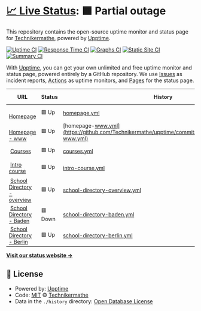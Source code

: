 # [📈 Live Status](https://Technikermathe.github.io/upptime): <!--live status--> **🟧 Partial outage**

This repository contains the open-source uptime monitor and status page for [Technikermathe](https://Technikermathe.github.io/upptime), powered by [Upptime](https://github.com/upptime/upptime).

[![Uptime CI](https://github.com/Technikermathe/upptime/workflows/Uptime%20CI/badge.svg)](https://github.com/Technikermathe/upptime/actions?query=workflow%3A%22Uptime+CI%22)
[![Response Time CI](https://github.com/Technikermathe/upptime/workflows/Response%20Time%20CI/badge.svg)](https://github.com/Technikermathe/upptime/actions?query=workflow%3A%22Response+Time+CI%22)
[![Graphs CI](https://github.com/Technikermathe/upptime/workflows/Graphs%20CI/badge.svg)](https://github.com/Technikermathe/upptime/actions?query=workflow%3A%22Graphs+CI%22)
[![Static Site CI](https://github.com/Technikermathe/upptime/workflows/Static%20Site%20CI/badge.svg)](https://github.com/Technikermathe/upptime/actions?query=workflow%3A%22Static+Site+CI%22)
[![Summary CI](https://github.com/Technikermathe/upptime/workflows/Summary%20CI/badge.svg)](https://github.com/Technikermathe/upptime/actions?query=workflow%3A%22Summary+CI%22)

With [Upptime](https://upptime.js.org), you can get your own unlimited and free uptime monitor and status page, powered entirely by a GitHub repository. We use [Issues](https://github.com/Technikermathe/upptime/issues) as incident reports, [Actions](https://github.com/Technikermathe/upptime/actions) as uptime monitors, and [Pages](https://Technikermathe.github.io/upptime) for the status page.

<!--start: status pages-->
<!-- This summary is generated by Upptime (https://github.com/upptime/upptime) -->
<!-- Do not edit this manually, your changes will be overwritten -->
<!-- prettier-ignore -->
| URL | Status | History | Response Time | Uptime |
| --- | ------ | ------- | ------------- | ------ |
| <img alt="" src="https://icons.duckduckgo.com/ip3/technikermathe.de.ico" height="13"> [Homepage](https://technikermathe.de) | 🟩 Up | [homepage.yml](https://github.com/Technikermathe/upptime/commits/HEAD/history/homepage.yml) | <details><summary><img alt="Response time graph" src="./graphs/homepage/response-time-week.png" height="20"> 1892ms</summary><br><a href="https://status.technikermathe.de/history/homepage"><img alt="Response time 987" src="https://img.shields.io/endpoint?url=https%3A%2F%2Fraw.githubusercontent.com%2FTechnikermathe%2Fupptime%2FHEAD%2Fapi%2Fhomepage%2Fresponse-time.json"></a><br><a href="https://status.technikermathe.de/history/homepage"><img alt="24-hour response time 1771" src="https://img.shields.io/endpoint?url=https%3A%2F%2Fraw.githubusercontent.com%2FTechnikermathe%2Fupptime%2FHEAD%2Fapi%2Fhomepage%2Fresponse-time-day.json"></a><br><a href="https://status.technikermathe.de/history/homepage"><img alt="7-day response time 1892" src="https://img.shields.io/endpoint?url=https%3A%2F%2Fraw.githubusercontent.com%2FTechnikermathe%2Fupptime%2FHEAD%2Fapi%2Fhomepage%2Fresponse-time-week.json"></a><br><a href="https://status.technikermathe.de/history/homepage"><img alt="30-day response time 1970" src="https://img.shields.io/endpoint?url=https%3A%2F%2Fraw.githubusercontent.com%2FTechnikermathe%2Fupptime%2FHEAD%2Fapi%2Fhomepage%2Fresponse-time-month.json"></a><br><a href="https://status.technikermathe.de/history/homepage"><img alt="1-year response time 987" src="https://img.shields.io/endpoint?url=https%3A%2F%2Fraw.githubusercontent.com%2FTechnikermathe%2Fupptime%2FHEAD%2Fapi%2Fhomepage%2Fresponse-time-year.json"></a></details> | <details><summary><a href="https://status.technikermathe.de/history/homepage">100.00%</a></summary><a href="https://status.technikermathe.de/history/homepage"><img alt="All-time uptime 96.23%" src="https://img.shields.io/endpoint?url=https%3A%2F%2Fraw.githubusercontent.com%2FTechnikermathe%2Fupptime%2FHEAD%2Fapi%2Fhomepage%2Fuptime.json"></a><br><a href="https://status.technikermathe.de/history/homepage"><img alt="24-hour uptime 100.00%" src="https://img.shields.io/endpoint?url=https%3A%2F%2Fraw.githubusercontent.com%2FTechnikermathe%2Fupptime%2FHEAD%2Fapi%2Fhomepage%2Fuptime-day.json"></a><br><a href="https://status.technikermathe.de/history/homepage"><img alt="7-day uptime 100.00%" src="https://img.shields.io/endpoint?url=https%3A%2F%2Fraw.githubusercontent.com%2FTechnikermathe%2Fupptime%2FHEAD%2Fapi%2Fhomepage%2Fuptime-week.json"></a><br><a href="https://status.technikermathe.de/history/homepage"><img alt="30-day uptime 99.97%" src="https://img.shields.io/endpoint?url=https%3A%2F%2Fraw.githubusercontent.com%2FTechnikermathe%2Fupptime%2FHEAD%2Fapi%2Fhomepage%2Fuptime-month.json"></a><br><a href="https://status.technikermathe.de/history/homepage"><img alt="1-year uptime 96.23%" src="https://img.shields.io/endpoint?url=https%3A%2F%2Fraw.githubusercontent.com%2FTechnikermathe%2Fupptime%2FHEAD%2Fapi%2Fhomepage%2Fuptime-year.json"></a></details>
| <img alt="" src="https://icons.duckduckgo.com/ip3/www.technikermathe.de.ico" height="13"> [Homepage - www](https://www.technikermathe.de) | 🟩 Up | [homepage-www.yml](https://github.com/Technikermathe/upptime/commits/HEAD/history/homepage-www.yml) | <details><summary><img alt="Response time graph" src="./graphs/homepage-www/response-time-week.png" height="20"> 1967ms</summary><br><a href="https://status.technikermathe.de/history/homepage-www"><img alt="Response time 1116" src="https://img.shields.io/endpoint?url=https%3A%2F%2Fraw.githubusercontent.com%2FTechnikermathe%2Fupptime%2FHEAD%2Fapi%2Fhomepage-www%2Fresponse-time.json"></a><br><a href="https://status.technikermathe.de/history/homepage-www"><img alt="24-hour response time 1789" src="https://img.shields.io/endpoint?url=https%3A%2F%2Fraw.githubusercontent.com%2FTechnikermathe%2Fupptime%2FHEAD%2Fapi%2Fhomepage-www%2Fresponse-time-day.json"></a><br><a href="https://status.technikermathe.de/history/homepage-www"><img alt="7-day response time 1967" src="https://img.shields.io/endpoint?url=https%3A%2F%2Fraw.githubusercontent.com%2FTechnikermathe%2Fupptime%2FHEAD%2Fapi%2Fhomepage-www%2Fresponse-time-week.json"></a><br><a href="https://status.technikermathe.de/history/homepage-www"><img alt="30-day response time 2119" src="https://img.shields.io/endpoint?url=https%3A%2F%2Fraw.githubusercontent.com%2FTechnikermathe%2Fupptime%2FHEAD%2Fapi%2Fhomepage-www%2Fresponse-time-month.json"></a><br><a href="https://status.technikermathe.de/history/homepage-www"><img alt="1-year response time 1116" src="https://img.shields.io/endpoint?url=https%3A%2F%2Fraw.githubusercontent.com%2FTechnikermathe%2Fupptime%2FHEAD%2Fapi%2Fhomepage-www%2Fresponse-time-year.json"></a></details> | <details><summary><a href="https://status.technikermathe.de/history/homepage-www">100.00%</a></summary><a href="https://status.technikermathe.de/history/homepage-www"><img alt="All-time uptime 97.16%" src="https://img.shields.io/endpoint?url=https%3A%2F%2Fraw.githubusercontent.com%2FTechnikermathe%2Fupptime%2FHEAD%2Fapi%2Fhomepage-www%2Fuptime.json"></a><br><a href="https://status.technikermathe.de/history/homepage-www"><img alt="24-hour uptime 100.00%" src="https://img.shields.io/endpoint?url=https%3A%2F%2Fraw.githubusercontent.com%2FTechnikermathe%2Fupptime%2FHEAD%2Fapi%2Fhomepage-www%2Fuptime-day.json"></a><br><a href="https://status.technikermathe.de/history/homepage-www"><img alt="7-day uptime 100.00%" src="https://img.shields.io/endpoint?url=https%3A%2F%2Fraw.githubusercontent.com%2FTechnikermathe%2Fupptime%2FHEAD%2Fapi%2Fhomepage-www%2Fuptime-week.json"></a><br><a href="https://status.technikermathe.de/history/homepage-www"><img alt="30-day uptime 99.98%" src="https://img.shields.io/endpoint?url=https%3A%2F%2Fraw.githubusercontent.com%2FTechnikermathe%2Fupptime%2FHEAD%2Fapi%2Fhomepage-www%2Fuptime-month.json"></a><br><a href="https://status.technikermathe.de/history/homepage-www"><img alt="1-year uptime 97.16%" src="https://img.shields.io/endpoint?url=https%3A%2F%2Fraw.githubusercontent.com%2FTechnikermathe%2Fupptime%2FHEAD%2Fapi%2Fhomepage-www%2Fuptime-year.json"></a></details>
| <img alt="" src="https://icons.duckduckgo.com/ip3/technikermathe.de.ico" height="13"> [Courses](https://technikermathe.de/onlinekurse) | 🟩 Up | [courses.yml](https://github.com/Technikermathe/upptime/commits/HEAD/history/courses.yml) | <details><summary><img alt="Response time graph" src="./graphs/courses/response-time-week.png" height="20"> 2888ms</summary><br><a href="https://status.technikermathe.de/history/courses"><img alt="Response time 1274" src="https://img.shields.io/endpoint?url=https%3A%2F%2Fraw.githubusercontent.com%2FTechnikermathe%2Fupptime%2FHEAD%2Fapi%2Fcourses%2Fresponse-time.json"></a><br><a href="https://status.technikermathe.de/history/courses"><img alt="24-hour response time 2698" src="https://img.shields.io/endpoint?url=https%3A%2F%2Fraw.githubusercontent.com%2FTechnikermathe%2Fupptime%2FHEAD%2Fapi%2Fcourses%2Fresponse-time-day.json"></a><br><a href="https://status.technikermathe.de/history/courses"><img alt="7-day response time 2888" src="https://img.shields.io/endpoint?url=https%3A%2F%2Fraw.githubusercontent.com%2FTechnikermathe%2Fupptime%2FHEAD%2Fapi%2Fcourses%2Fresponse-time-week.json"></a><br><a href="https://status.technikermathe.de/history/courses"><img alt="30-day response time 3288" src="https://img.shields.io/endpoint?url=https%3A%2F%2Fraw.githubusercontent.com%2FTechnikermathe%2Fupptime%2FHEAD%2Fapi%2Fcourses%2Fresponse-time-month.json"></a><br><a href="https://status.technikermathe.de/history/courses"><img alt="1-year response time 1274" src="https://img.shields.io/endpoint?url=https%3A%2F%2Fraw.githubusercontent.com%2FTechnikermathe%2Fupptime%2FHEAD%2Fapi%2Fcourses%2Fresponse-time-year.json"></a></details> | <details><summary><a href="https://status.technikermathe.de/history/courses">100.00%</a></summary><a href="https://status.technikermathe.de/history/courses"><img alt="All-time uptime 96.31%" src="https://img.shields.io/endpoint?url=https%3A%2F%2Fraw.githubusercontent.com%2FTechnikermathe%2Fupptime%2FHEAD%2Fapi%2Fcourses%2Fuptime.json"></a><br><a href="https://status.technikermathe.de/history/courses"><img alt="24-hour uptime 100.00%" src="https://img.shields.io/endpoint?url=https%3A%2F%2Fraw.githubusercontent.com%2FTechnikermathe%2Fupptime%2FHEAD%2Fapi%2Fcourses%2Fuptime-day.json"></a><br><a href="https://status.technikermathe.de/history/courses"><img alt="7-day uptime 100.00%" src="https://img.shields.io/endpoint?url=https%3A%2F%2Fraw.githubusercontent.com%2FTechnikermathe%2Fupptime%2FHEAD%2Fapi%2Fcourses%2Fuptime-week.json"></a><br><a href="https://status.technikermathe.de/history/courses"><img alt="30-day uptime 99.89%" src="https://img.shields.io/endpoint?url=https%3A%2F%2Fraw.githubusercontent.com%2FTechnikermathe%2Fupptime%2FHEAD%2Fapi%2Fcourses%2Fuptime-month.json"></a><br><a href="https://status.technikermathe.de/history/courses"><img alt="1-year uptime 96.31%" src="https://img.shields.io/endpoint?url=https%3A%2F%2Fraw.githubusercontent.com%2FTechnikermathe%2Fupptime%2FHEAD%2Fapi%2Fcourses%2Fuptime-year.json"></a></details>
| <img alt="" src="https://icons.duckduckgo.com/ip3/technikermathe.de.ico" height="13"> [Intro course](https://technikermathe.de/kurse/info-rund-um-das-technikerstudium) | 🟩 Up | [intro-course.yml](https://github.com/Technikermathe/upptime/commits/HEAD/history/intro-course.yml) | <details><summary><img alt="Response time graph" src="./graphs/intro-course/response-time-week.png" height="20"> 1182ms</summary><br><a href="https://status.technikermathe.de/history/intro-course"><img alt="Response time 486" src="https://img.shields.io/endpoint?url=https%3A%2F%2Fraw.githubusercontent.com%2FTechnikermathe%2Fupptime%2FHEAD%2Fapi%2Fintro-course%2Fresponse-time.json"></a><br><a href="https://status.technikermathe.de/history/intro-course"><img alt="24-hour response time 1214" src="https://img.shields.io/endpoint?url=https%3A%2F%2Fraw.githubusercontent.com%2FTechnikermathe%2Fupptime%2FHEAD%2Fapi%2Fintro-course%2Fresponse-time-day.json"></a><br><a href="https://status.technikermathe.de/history/intro-course"><img alt="7-day response time 1182" src="https://img.shields.io/endpoint?url=https%3A%2F%2Fraw.githubusercontent.com%2FTechnikermathe%2Fupptime%2FHEAD%2Fapi%2Fintro-course%2Fresponse-time-week.json"></a><br><a href="https://status.technikermathe.de/history/intro-course"><img alt="30-day response time 1280" src="https://img.shields.io/endpoint?url=https%3A%2F%2Fraw.githubusercontent.com%2FTechnikermathe%2Fupptime%2FHEAD%2Fapi%2Fintro-course%2Fresponse-time-month.json"></a><br><a href="https://status.technikermathe.de/history/intro-course"><img alt="1-year response time 486" src="https://img.shields.io/endpoint?url=https%3A%2F%2Fraw.githubusercontent.com%2FTechnikermathe%2Fupptime%2FHEAD%2Fapi%2Fintro-course%2Fresponse-time-year.json"></a></details> | <details><summary><a href="https://status.technikermathe.de/history/intro-course">100.00%</a></summary><a href="https://status.technikermathe.de/history/intro-course"><img alt="All-time uptime 96.33%" src="https://img.shields.io/endpoint?url=https%3A%2F%2Fraw.githubusercontent.com%2FTechnikermathe%2Fupptime%2FHEAD%2Fapi%2Fintro-course%2Fuptime.json"></a><br><a href="https://status.technikermathe.de/history/intro-course"><img alt="24-hour uptime 100.00%" src="https://img.shields.io/endpoint?url=https%3A%2F%2Fraw.githubusercontent.com%2FTechnikermathe%2Fupptime%2FHEAD%2Fapi%2Fintro-course%2Fuptime-day.json"></a><br><a href="https://status.technikermathe.de/history/intro-course"><img alt="7-day uptime 100.00%" src="https://img.shields.io/endpoint?url=https%3A%2F%2Fraw.githubusercontent.com%2FTechnikermathe%2Fupptime%2FHEAD%2Fapi%2Fintro-course%2Fuptime-week.json"></a><br><a href="https://status.technikermathe.de/history/intro-course"><img alt="30-day uptime 100.00%" src="https://img.shields.io/endpoint?url=https%3A%2F%2Fraw.githubusercontent.com%2FTechnikermathe%2Fupptime%2FHEAD%2Fapi%2Fintro-course%2Fuptime-month.json"></a><br><a href="https://status.technikermathe.de/history/intro-course"><img alt="1-year uptime 96.33%" src="https://img.shields.io/endpoint?url=https%3A%2F%2Fraw.githubusercontent.com%2FTechnikermathe%2Fupptime%2FHEAD%2Fapi%2Fintro-course%2Fuptime-year.json"></a></details>
| <img alt="" src="https://icons.duckduckgo.com/ip3/technikermathe.de.ico" height="13"> [School Directory - overview](https://technikermathe.de/kurse/technikerschulen-verzeichnis-deutschlandweit) | 🟩 Up | [school-directory-overview.yml](https://github.com/Technikermathe/upptime/commits/HEAD/history/school-directory-overview.yml) | <details><summary><img alt="Response time graph" src="./graphs/school-directory-overview/response-time-week.png" height="20"> 1213ms</summary><br><a href="https://status.technikermathe.de/history/school-directory-overview"><img alt="Response time 482" src="https://img.shields.io/endpoint?url=https%3A%2F%2Fraw.githubusercontent.com%2FTechnikermathe%2Fupptime%2FHEAD%2Fapi%2Fschool-directory-overview%2Fresponse-time.json"></a><br><a href="https://status.technikermathe.de/history/school-directory-overview"><img alt="24-hour response time 1307" src="https://img.shields.io/endpoint?url=https%3A%2F%2Fraw.githubusercontent.com%2FTechnikermathe%2Fupptime%2FHEAD%2Fapi%2Fschool-directory-overview%2Fresponse-time-day.json"></a><br><a href="https://status.technikermathe.de/history/school-directory-overview"><img alt="7-day response time 1213" src="https://img.shields.io/endpoint?url=https%3A%2F%2Fraw.githubusercontent.com%2FTechnikermathe%2Fupptime%2FHEAD%2Fapi%2Fschool-directory-overview%2Fresponse-time-week.json"></a><br><a href="https://status.technikermathe.de/history/school-directory-overview"><img alt="30-day response time 1281" src="https://img.shields.io/endpoint?url=https%3A%2F%2Fraw.githubusercontent.com%2FTechnikermathe%2Fupptime%2FHEAD%2Fapi%2Fschool-directory-overview%2Fresponse-time-month.json"></a><br><a href="https://status.technikermathe.de/history/school-directory-overview"><img alt="1-year response time 482" src="https://img.shields.io/endpoint?url=https%3A%2F%2Fraw.githubusercontent.com%2FTechnikermathe%2Fupptime%2FHEAD%2Fapi%2Fschool-directory-overview%2Fresponse-time-year.json"></a></details> | <details><summary><a href="https://status.technikermathe.de/history/school-directory-overview">100.00%</a></summary><a href="https://status.technikermathe.de/history/school-directory-overview"><img alt="All-time uptime 96.33%" src="https://img.shields.io/endpoint?url=https%3A%2F%2Fraw.githubusercontent.com%2FTechnikermathe%2Fupptime%2FHEAD%2Fapi%2Fschool-directory-overview%2Fuptime.json"></a><br><a href="https://status.technikermathe.de/history/school-directory-overview"><img alt="24-hour uptime 100.00%" src="https://img.shields.io/endpoint?url=https%3A%2F%2Fraw.githubusercontent.com%2FTechnikermathe%2Fupptime%2FHEAD%2Fapi%2Fschool-directory-overview%2Fuptime-day.json"></a><br><a href="https://status.technikermathe.de/history/school-directory-overview"><img alt="7-day uptime 100.00%" src="https://img.shields.io/endpoint?url=https%3A%2F%2Fraw.githubusercontent.com%2FTechnikermathe%2Fupptime%2FHEAD%2Fapi%2Fschool-directory-overview%2Fuptime-week.json"></a><br><a href="https://status.technikermathe.de/history/school-directory-overview"><img alt="30-day uptime 100.00%" src="https://img.shields.io/endpoint?url=https%3A%2F%2Fraw.githubusercontent.com%2FTechnikermathe%2Fupptime%2FHEAD%2Fapi%2Fschool-directory-overview%2Fuptime-month.json"></a><br><a href="https://status.technikermathe.de/history/school-directory-overview"><img alt="1-year uptime 96.33%" src="https://img.shields.io/endpoint?url=https%3A%2F%2Fraw.githubusercontent.com%2FTechnikermathe%2Fupptime%2FHEAD%2Fapi%2Fschool-directory-overview%2Fuptime-year.json"></a></details>
| <img alt="" src="https://icons.duckduckgo.com/ip3/technikermathe.de.ico" height="13"> [School Directory - Baden](https://technikermathe.de/lektionen/technikerschulen-in-baden-wuerttemberg) | 🟥 Down | [school-directory-baden.yml](https://github.com/Technikermathe/upptime/commits/HEAD/history/school-directory-baden.yml) | <details><summary><img alt="Response time graph" src="./graphs/school-directory-baden/response-time-week.png" height="20"> 19931ms</summary><br><a href="https://status.technikermathe.de/history/school-directory-baden"><img alt="Response time 18530" src="https://img.shields.io/endpoint?url=https%3A%2F%2Fraw.githubusercontent.com%2FTechnikermathe%2Fupptime%2FHEAD%2Fapi%2Fschool-directory-baden%2Fresponse-time.json"></a><br><a href="https://status.technikermathe.de/history/school-directory-baden"><img alt="24-hour response time 18802" src="https://img.shields.io/endpoint?url=https%3A%2F%2Fraw.githubusercontent.com%2FTechnikermathe%2Fupptime%2FHEAD%2Fapi%2Fschool-directory-baden%2Fresponse-time-day.json"></a><br><a href="https://status.technikermathe.de/history/school-directory-baden"><img alt="7-day response time 19931" src="https://img.shields.io/endpoint?url=https%3A%2F%2Fraw.githubusercontent.com%2FTechnikermathe%2Fupptime%2FHEAD%2Fapi%2Fschool-directory-baden%2Fresponse-time-week.json"></a><br><a href="https://status.technikermathe.de/history/school-directory-baden"><img alt="30-day response time 22229" src="https://img.shields.io/endpoint?url=https%3A%2F%2Fraw.githubusercontent.com%2FTechnikermathe%2Fupptime%2FHEAD%2Fapi%2Fschool-directory-baden%2Fresponse-time-month.json"></a><br><a href="https://status.technikermathe.de/history/school-directory-baden"><img alt="1-year response time 18530" src="https://img.shields.io/endpoint?url=https%3A%2F%2Fraw.githubusercontent.com%2FTechnikermathe%2Fupptime%2FHEAD%2Fapi%2Fschool-directory-baden%2Fresponse-time-year.json"></a></details> | <details><summary><a href="https://status.technikermathe.de/history/school-directory-baden">58.92%</a></summary><a href="https://status.technikermathe.de/history/school-directory-baden"><img alt="All-time uptime 98.71%" src="https://img.shields.io/endpoint?url=https%3A%2F%2Fraw.githubusercontent.com%2FTechnikermathe%2Fupptime%2FHEAD%2Fapi%2Fschool-directory-baden%2Fuptime.json"></a><br><a href="https://status.technikermathe.de/history/school-directory-baden"><img alt="24-hour uptime 21.07%" src="https://img.shields.io/endpoint?url=https%3A%2F%2Fraw.githubusercontent.com%2FTechnikermathe%2Fupptime%2FHEAD%2Fapi%2Fschool-directory-baden%2Fuptime-day.json"></a><br><a href="https://status.technikermathe.de/history/school-directory-baden"><img alt="7-day uptime 58.92%" src="https://img.shields.io/endpoint?url=https%3A%2F%2Fraw.githubusercontent.com%2FTechnikermathe%2Fupptime%2FHEAD%2Fapi%2Fschool-directory-baden%2Fuptime-week.json"></a><br><a href="https://status.technikermathe.de/history/school-directory-baden"><img alt="30-day uptime 90.55%" src="https://img.shields.io/endpoint?url=https%3A%2F%2Fraw.githubusercontent.com%2FTechnikermathe%2Fupptime%2FHEAD%2Fapi%2Fschool-directory-baden%2Fuptime-month.json"></a><br><a href="https://status.technikermathe.de/history/school-directory-baden"><img alt="1-year uptime 98.71%" src="https://img.shields.io/endpoint?url=https%3A%2F%2Fraw.githubusercontent.com%2FTechnikermathe%2Fupptime%2FHEAD%2Fapi%2Fschool-directory-baden%2Fuptime-year.json"></a></details>
| <img alt="" src="https://icons.duckduckgo.com/ip3/technikermathe.de.ico" height="13"> [School Directory - Berlin](https://technikermathe.de/lektionen/technikerschulen-in-berlin) | 🟩 Up | [school-directory-berlin.yml](https://github.com/Technikermathe/upptime/commits/HEAD/history/school-directory-berlin.yml) | <details><summary><img alt="Response time graph" src="./graphs/school-directory-berlin/response-time-week.png" height="20"> 4141ms</summary><br><a href="https://status.technikermathe.de/history/school-directory-berlin"><img alt="Response time 1577" src="https://img.shields.io/endpoint?url=https%3A%2F%2Fraw.githubusercontent.com%2FTechnikermathe%2Fupptime%2FHEAD%2Fapi%2Fschool-directory-berlin%2Fresponse-time.json"></a><br><a href="https://status.technikermathe.de/history/school-directory-berlin"><img alt="24-hour response time 4067" src="https://img.shields.io/endpoint?url=https%3A%2F%2Fraw.githubusercontent.com%2FTechnikermathe%2Fupptime%2FHEAD%2Fapi%2Fschool-directory-berlin%2Fresponse-time-day.json"></a><br><a href="https://status.technikermathe.de/history/school-directory-berlin"><img alt="7-day response time 4141" src="https://img.shields.io/endpoint?url=https%3A%2F%2Fraw.githubusercontent.com%2FTechnikermathe%2Fupptime%2FHEAD%2Fapi%2Fschool-directory-berlin%2Fresponse-time-week.json"></a><br><a href="https://status.technikermathe.de/history/school-directory-berlin"><img alt="30-day response time 4072" src="https://img.shields.io/endpoint?url=https%3A%2F%2Fraw.githubusercontent.com%2FTechnikermathe%2Fupptime%2FHEAD%2Fapi%2Fschool-directory-berlin%2Fresponse-time-month.json"></a><br><a href="https://status.technikermathe.de/history/school-directory-berlin"><img alt="1-year response time 1577" src="https://img.shields.io/endpoint?url=https%3A%2F%2Fraw.githubusercontent.com%2FTechnikermathe%2Fupptime%2FHEAD%2Fapi%2Fschool-directory-berlin%2Fresponse-time-year.json"></a></details> | <details><summary><a href="https://status.technikermathe.de/history/school-directory-berlin">100.00%</a></summary><a href="https://status.technikermathe.de/history/school-directory-berlin"><img alt="All-time uptime 96.30%" src="https://img.shields.io/endpoint?url=https%3A%2F%2Fraw.githubusercontent.com%2FTechnikermathe%2Fupptime%2FHEAD%2Fapi%2Fschool-directory-berlin%2Fuptime.json"></a><br><a href="https://status.technikermathe.de/history/school-directory-berlin"><img alt="24-hour uptime 100.00%" src="https://img.shields.io/endpoint?url=https%3A%2F%2Fraw.githubusercontent.com%2FTechnikermathe%2Fupptime%2FHEAD%2Fapi%2Fschool-directory-berlin%2Fuptime-day.json"></a><br><a href="https://status.technikermathe.de/history/school-directory-berlin"><img alt="7-day uptime 100.00%" src="https://img.shields.io/endpoint?url=https%3A%2F%2Fraw.githubusercontent.com%2FTechnikermathe%2Fupptime%2FHEAD%2Fapi%2Fschool-directory-berlin%2Fuptime-week.json"></a><br><a href="https://status.technikermathe.de/history/school-directory-berlin"><img alt="30-day uptime 99.95%" src="https://img.shields.io/endpoint?url=https%3A%2F%2Fraw.githubusercontent.com%2FTechnikermathe%2Fupptime%2FHEAD%2Fapi%2Fschool-directory-berlin%2Fuptime-month.json"></a><br><a href="https://status.technikermathe.de/history/school-directory-berlin"><img alt="1-year uptime 96.30%" src="https://img.shields.io/endpoint?url=https%3A%2F%2Fraw.githubusercontent.com%2FTechnikermathe%2Fupptime%2FHEAD%2Fapi%2Fschool-directory-berlin%2Fuptime-year.json"></a></details>

<!--end: status pages-->

[**Visit our status website →**](https://Technikermathe.github.io/upptime)

## 📄 License

- Powered by: [Upptime](https://github.com/upptime/upptime)
- Code: [MIT](./LICENSE) © [Technikermathe](https://Technikermathe.github.io/upptime)
- Data in the `./history` directory: [Open Database License](https://opendatacommons.org/licenses/odbl/1-0/)
